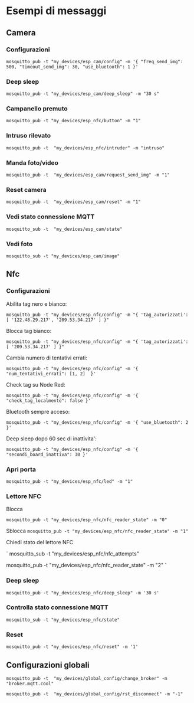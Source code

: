 # Esempi di messaggi




## Camera

### Configurazioni
`
mosquitto_pub -t "my_devices/esp_cam/config" -m '{ "freq_send_img": 500, "timeout_send_img": 30, "use_bluetooth": 1 }' 
`


### Deep sleep
`
mosquitto_pub -t "my_devices/esp_cam/deep_sleep" -m "30 s"
`

### Campanello premuto
`
mosquitto_pub -t "my_devices/esp_nfc/button" -m "1"
`

### Intruso rilevato 
`
mosquitto_pub -t  "my_devices/esp_nfc/intruder" -m "intruso"
`

### Manda foto/video
`
mosquitto_pub -t  "my_devices/esp_cam/request_send_img" -m "1"
`

### Reset camera
`
mosquitto_pub -t  "my_devices/esp_cam/reset" -m "1"
`


### Vedi stato connessione MQTT
`
mosquitto_sub -t  "my_devices/esp_cam/state" 
`

### Vedi foto 
`
mosquitto_sub -t "my_devices/esp_cam/image" 
`


## Nfc

### Configurazioni
Abilita tag nero e bianco:

`
mosquitto_pub -t "my_devices/esp_nfc/config" -m "{ 'tag_autorizzati': [ '122.48.29.217', '209.53.34.217' ] }"
`


Blocca tag bianco:

`
mosquitto_pub -t "my_devices/esp_nfc/config" -m "{ 'tag_autorizzati': [ '209.53.34.217' ] }"
`


Cambia numero di tentativi errati:
     
`
mosquitto_pub -t "my_devices/esp_nfc/config" -m '{ "num_tentativi_errati": [1, 2]  }'
`


Check tag su Node Red:

`
mosquitto_pub -t "my_devices/esp_nfc/config" -m '{ "check_tag_localmente": false }'
`


Bluetooth sempre acceso:

`
mosquitto_pub -t "my_devices/esp_nfc/config" -m '{ "use_bluetooth": 2 }'
`


Deep sleep dopo 60 sec di inattivita':

`
mosquitto_pub -t "my_devices/esp_nfc/config" -m '{ "secondi_board_inattiva": 30 }'
`


### Apri porta
`
mosquitto_pub -t "my_devices/esp_nfc/led" -m "1"
`

### Lettore NFC
Blocca

`
mosquitto_pub -t "my_devices/esp_nfc/nfc_reader_state" -m "0"
`


Sblocca
`
mosquitto_pub -t "my_devices/esp_nfc/nfc_reader_state" -m "1"
`

Chiedi stato del lettore NFC

`
mosquitto_sub -t "my_devices/esp_nfc/nfc_attempts"

mosquitto_pub -t "my_devices/esp_nfc/nfc_reader_state" -m "2"
`



### Deep sleep
`
mosquitto_pub -t "my_devices/esp_nfc/deep_sleep" -m '30 s'
`


### Controlla stato connessione MQTT
`
mosquitto_sub -t "my_devices/esp_nfc/state"
`




### Reset 
`
mosquitto_pub -t "my_devices/esp_nfc/reset" -m '1'
`

## Configurazioni globali
`
mosquitto_pub -t  "my_devices/global_config/change_broker" -m "broker.mqtt.cool"
` 

`
mosquitto_pub -t  "my_devices/global_config/rst_disconnect" -m "-1"
`